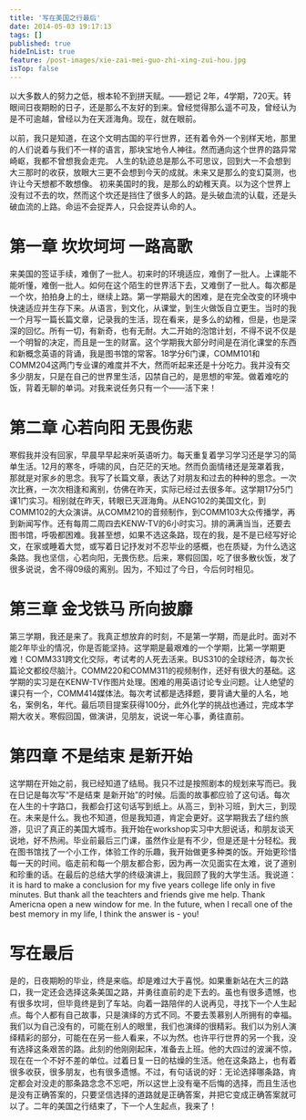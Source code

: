 ```yaml
---
title: '写在美国之行最后'
date: 2014-05-03 19:17:13
tags: []
published: true
hideInList: true
feature: /post-images/xie-zai-mei-guo-zhi-xing-zui-hou.jpg
isTop: false
---
```

以大多数人的努力之低，根本轮不到拼天赋。——题记 2年，4学期，720天。转眼间日夜期盼的日子，还是那么不友好的到来。曾经觉得那么遥不可及，曾经认为是不可逾越，曾经以为在天涯海角。现在，就在眼前。 

<!-- more -->

以前，我只是知道，在这个文明古国的平行世界，还有着令外一个别样天地，那里的人们说着与我们不一样的语言，那块宝地令人神往。然而通向这个世界的路异常崎岖，我都不曾想我会走完。 人生的轨迹总是那么不可思议，回到大一不会想到大三那时的收获，放眼大三更不会想到今天的成就。未来又是那么的变幻莫测，也许让今天想都不敢想像。 初来美国时的我，是那么的幼稚天真。以为这个世界上没有过不去的坎，然而这个坎还是挡住了很多人的路。是头破血流的认载，还是头破血流的上路。命运不会捉弄人，只会捉弄认命的人。

# 第一章 坎坎坷坷 一路高歌

来美国的签证手续，难倒了一批人。初来时的环境适应，难倒了一批人。上课能不能听懂，难倒一批人。如何在这个陌生的世界活下去，又难倒了一批人。每次都是一个坎，拍拍身上的土，继续上路。第一学期最大的困难，是在完全改变的环境中快速适应并生存下来。从语言，到文化，从课堂，到生火做饭自立更生。当时的我一个月写一篇长篇文章，记录我的生活，现在看来，是多么的幼稚，但是，也是深深的回忆。所有一切，有新奇，也有无耐。大二开始的泡馆计划，不得不说不仅是一个明智的决定，而且是一生的财富。这个学期我大部分时间是在消化课堂的东西和新概念英语的背诵，我是图书馆的常客。18学分6门课，COMM101和COMM204这两门专业课的难度并不大，然而听起来还是十分吃力。我并没有交多少朋友，只是在自己的世界里生活，囚禁自己的，是思想的牢笼。做着难吃的饭，背着无聊的单词。对我来说任务只有一个——活下来！

# 第二章 心若向阳 无畏伤悲

寒假我并没有回家，早晨早早起来听英语听力。每天重复着学习学习还是学习的简单生活。12月的寒冬，呼啸的风，白茫茫的天地。然而负面情绪还是笼罩着我，那就是对家乡的思念。我写了长篇文章，表达了对朋友和过去的种种的思念。一次次比赛，一次次相逢和离别，仿佛在昨天，实际已经过去很多年。这学期17分5门课1门实习。相别就在昨天，转眼已天涯海角。从ENG102的美国文化，到COMM102的大众演讲。从COMM210的音频制作，到COMM103大众传播学，再到新闻写作。还有每周二周四去KENW-TV的6小时实习。排的满满当当，还要去图书馆，呼吸都困难。我甚至想，如果不选这条路，现在的我，是不是已经写好论文，在家或睡着大觉，或写着日记抒发对不忍毕业的感概，也在质疑，为什么选这条路。我也坚信，心若向阳，无畏伤悲。后来，寒假回国，吃了很多散伙饭，发了很多说说，舍不得09级的离别。因为，不知过了今日，今后何时相见。

# 第三章 金戈铁马 所向披靡

第三学期，我还是来了。我真正想放弃的时刻，不是第一学期，而是此时。面对不能2年毕业的情况，你是否能坚持。这学期是最艰难的一个学期，比第一学期更难！COMM331跨文化交际，考试考的人死去活来。BUS310的全球经济，每次长篇论文都绞尽脑汁。COMM220和COMM311的视频制作，还好有很大的基础。这学期的实习是在KENW-TV作图片处理。困难的用英语讨论专业问题。让人绝望的课只有一个，COMM414媒体法。每次考试都是选择题，要背诵大量的人名，地名，案例名，年代。最后项目提案获得100分，此外化学的挑战也通过，完成本学期大收关。寒假回国，做演讲，见朋友，说说一年心事，勇往直前。

# 第四章 不是结束 是新开始

这学期在开始之前，我已经知道了结局。我只不过是按照剧本的规划来写而已。我在日记是每次写“不是结束 是新开始”的时候。后面的故事都应验了这句话。每次在人生的十字路口，我都会打这句话写到纸上。从高三，到补习班，到大三，到现在。未来是什么。我也不知道，但是我知道，肯定会更好。这学期我去了纽约旅游，见识了真正的美国大城市。我开始在workshop实习中大胆说话，和朋友谈天说地，好不热闹。毕业前最后三门课，虽然作业是有不少，但是还是十分轻松。我在图书馆找了一个小工作，体验工作的乐趣，我开始做更多种类的饭。开始更珍惜每一天的时间。临走前和每一个朋友都合影，因为再一次见面实在太难，说了道别和珍重的话。在最后的总结大学的终级演讲上，我回顾了我的大学生活。我说道：it is hard to make a conclusion for my five years college life only in five minutes. But thank all the teachters and friends give me help. Thank Americna open a new window for me. In the future, when I recall one of the best memory in my life, I think the answer is - you!

# 写在最后

是的，日夜期盼的毕业，终是来临。却是难过大于喜悦。如果重新站在大三的路口，我一定还会选择这条美国之路，并勇往直前的走下去的。虽也有很多遗憾，也有很多坎坷，但毕竟终是到了车站。向着一路陪伴的人说再见，寻找下一个人生起点。每个人都有自己故事，只是演绎的方式不同。不要去羡慕别人所拥有的幸福。我们以为自己没有的，可能在别人的眼里，我们也演绎的很精彩。我们以为别人演绎精彩的部分，可能在在另一些人看来，不以为然。也许平行世界的另一个我，没有选择这条艰苦的路。此刻的他刚刚起床，准备去上班。他的大四过的波澜不惊，现在在一个不好不差的单位。过着日复一日的枯燥的生活。他在这条路上，也有着很多收获，很多朋友，也有很多遗憾。不过，有句话说的好：无论选择哪条路，肯定都会对没走的那条路念念不忘吧，所以这世上没有毫不后悔的选择，而且生活也是没有正确答案的，只要坚信选择的道路就是正确答案，并把它变成正确答案就可以了。二年的美国之行结束了，下一个人生起点，我来了！
